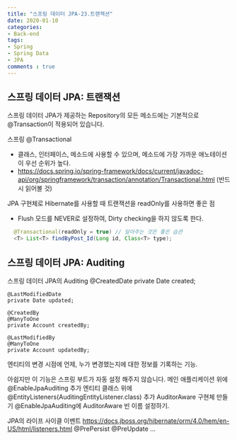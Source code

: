```yaml
---
title: "스프링 데이터 JPA-23.트랜잭션"
date: 2020-01-10
categories: 
- Back-end
tags:
- Spring 
- Spring Data
- JPA
comments : true
---
```


## 스프링 데이터 JPA: 트랜잭션

스프링 데이터 JPA가 제공하는 Repository의 모든 메소드에는 기본적으로 @Transaction이 적용되어 있습니다.

스프링 @Transactional
- 클래스, 인터페이스, 메소드에 사용할 수 있으며, 메소드에 가장 가까운 애노테이션이 우선 순위가 높다.
- https://docs.spring.io/spring-framework/docs/current/javadoc-api/org/springframework/transaction/annotation/Transactional.html 
(반드시 읽어볼 것)

JPA 구현체로 Hibernate를 사용할 때 트랜잭션을 readOnly를 사용하면 좋은 점
- Flush 모드를 NEVER로 설정하여, Dirty checking을 하지 않도록 한다.

~~~java
  @Transactional(readOnly = true) // 달아주는 것은 좋은 습관
  <T> List<T> findByPost_Id(Long id, Class<T> type);
~~~    


## 스프링 데이터 JPA: Auditing

스프링 데이터 JPA의 Auditing
    @CreatedDate
    private Date created;

    @LastModifiedDate
    private Date updated;

    @CreatedBy
    @ManyToOne
    private Account createdBy;

    @LastModifiedBy
    @ManyToOne
    private Account updatedBy;

엔티티의 변경 시점에 언제, 누가 변경했는지에 대한 정보를 기록하는 기능.

아쉽지만 이 기능은 스프링 부트가 자동 설정 해주지 않습니다.
메인 애플리케이션 위에 @EnableJpaAuditing 추가
엔티티 클래스 위에 @EntityListeners(AuditingEntityListener.class) 추가
AuditorAware 구현체 만들기
@EnableJpaAuditing에 AuditorAware 빈 이름 설정하기.

JPA의 라이프 사이클 이벤트
https://docs.jboss.org/hibernate/orm/4.0/hem/en-US/html/listeners.html
@PrePersist
@PreUpdate
...

